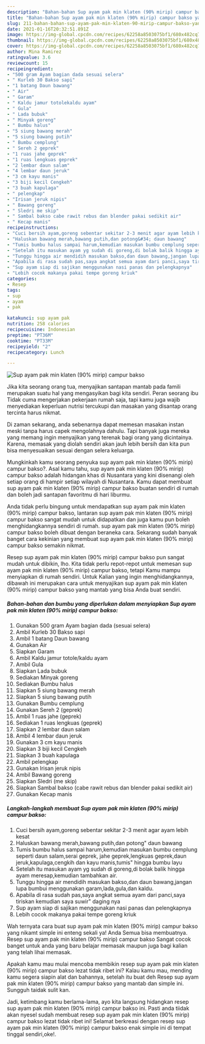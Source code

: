 ```yaml
---
description: "Bahan-bahan Sup ayam pak min klaten (90% mirip) campur bakso yang lezat dan Mudah Dibuat"
title: "Bahan-bahan Sup ayam pak min klaten (90% mirip) campur bakso yang lezat dan Mudah Dibuat"
slug: 211-bahan-bahan-sup-ayam-pak-min-klaten-90-mirip-campur-bakso-yang-lezat-dan-mudah-dibuat
date: 2021-01-16T20:32:51.891Z
image: https://img-global.cpcdn.com/recipes/62258a8503075bf1/680x482cq70/sup-ayam-pak-min-klaten-90-mirip-campur-bakso-foto-resep-utama.jpg
thumbnail: https://img-global.cpcdn.com/recipes/62258a8503075bf1/680x482cq70/sup-ayam-pak-min-klaten-90-mirip-campur-bakso-foto-resep-utama.jpg
cover: https://img-global.cpcdn.com/recipes/62258a8503075bf1/680x482cq70/sup-ayam-pak-min-klaten-90-mirip-campur-bakso-foto-resep-utama.jpg
author: Mina Ramirez
ratingvalue: 3.6
reviewcount: 15
recipeingredient:
- "500 gram Ayam bagian dada sesuai selera"
- " Kurleb 30 Bakso sapi"
- "1 batang Daun bawang"
- " Air"
- " Garam"
- " Kaldu jamur totolekaldu ayam"
- " Gula"
- " Lada bubuk"
- " Minyak goreng"
- " Bumbu halus"
- "5 siung bawang merah"
- "5 siung bawang putih"
- " Bumbu cemplung"
- " Sereh 2 geprek"
- "1 ruas jahe geprek"
- "1 ruas lengkuas geprek"
- "2 lembar daun salam"
- "4 lembar daun jeruk"
- "3 cm kayu manis"
- "3 biji kecil Cengkeh"
- "3 buah kapulaga"
- " pelengkap"
- "Irisan jeruk nipis"
- " Bawang goreng"
- " Sledri me skip"
- " Sambal bakso cabe rawit rebus dan blender pakai sedikit air"
- " Kecap manis"
recipeinstructions:
- "Cuci bersih ayam,goreng sebentar sekitar 2-3 menit agar ayam lebih kesat"
- "Haluskan bawang merah,bawang putih,dan potong&#34; daun bawang"
- "Tumis bumbu halus sampai harum,kemudian masukan bumbu cemplung seperti daun salam,serai geprek, jahe geprek,lengkuas geprek,daun jeruk,kapulaga,cengkih dan kayu manis,tumis&#34; hingga bumbu layu"
- "Setelah itu masukan ayam yg sudah di goreng,di bolak balik hingga ayam meresap,kemudian tambahkan air."
- "Tunggu hingga air mendidih masukan bakso,dan daun bawang,jangan lupa bumbui menggunakan garam,lada,gula,dan kaldu."
- "Apabila di rasa sudah pas,saya angkat semua ayam dari panci,saya tiriskan kemudian saya suwir&#34; daging nya"
- "Sup ayam siap di sajikan menggunakan nasi panas dan pelengkapnya"
- "Lebih cocok makanya pakai tempe goreng kriuk"
categories:
- Resep
tags:
- sup
- ayam
- pak

katakunci: sup ayam pak 
nutrition: 258 calories
recipecuisine: Indonesian
preptime: "PT36M"
cooktime: "PT33M"
recipeyield: "2"
recipecategory: Lunch

---
```



![Sup ayam pak min klaten (90% mirip) campur bakso](https://img-global.cpcdn.com/recipes/62258a8503075bf1/680x482cq70/sup-ayam-pak-min-klaten-90-mirip-campur-bakso-foto-resep-utama.jpg)

Jika kita seorang orang tua, menyajikan santapan mantab pada famili merupakan suatu hal yang mengasyikan bagi kita sendiri. Peran seorang ibu Tidak cuma mengerjakan pekerjaan rumah saja, tapi kamu juga wajib menyediakan keperluan nutrisi tercukupi dan masakan yang disantap orang tercinta harus nikmat.

Di zaman  sekarang, anda sebenarnya dapat memesan masakan instan meski tanpa harus capek mengolahnya dahulu. Tapi banyak juga mereka yang memang ingin menyajikan yang terenak bagi orang yang dicintainya. Karena, memasak yang diolah sendiri akan jauh lebih bersih dan kita pun bisa menyesuaikan sesuai dengan selera keluarga. 



Mungkinkah kamu seorang penyuka sup ayam pak min klaten (90% mirip) campur bakso?. Asal kamu tahu, sup ayam pak min klaten (90% mirip) campur bakso adalah hidangan khas di Nusantara yang kini disenangi oleh setiap orang di hampir setiap wilayah di Nusantara. Kamu dapat membuat sup ayam pak min klaten (90% mirip) campur bakso buatan sendiri di rumah dan boleh jadi santapan favoritmu di hari liburmu.

Anda tidak perlu bingung untuk mendapatkan sup ayam pak min klaten (90% mirip) campur bakso, lantaran sup ayam pak min klaten (90% mirip) campur bakso sangat mudah untuk didapatkan dan juga kamu pun boleh menghidangkannya sendiri di rumah. sup ayam pak min klaten (90% mirip) campur bakso boleh dibuat dengan beraneka cara. Sekarang sudah banyak banget cara kekinian yang membuat sup ayam pak min klaten (90% mirip) campur bakso semakin nikmat.

Resep sup ayam pak min klaten (90% mirip) campur bakso pun sangat mudah untuk dibikin, lho. Kita tidak perlu repot-repot untuk memesan sup ayam pak min klaten (90% mirip) campur bakso, tetapi Kamu mampu menyiapkan di rumah sendiri. Untuk Kalian yang ingin menghidangkannya, dibawah ini merupakan cara untuk menyajikan sup ayam pak min klaten (90% mirip) campur bakso yang mantab yang bisa Anda buat sendiri.

<!--inarticleads1-->

##### Bahan-bahan dan bumbu yang diperlukan dalam menyiapkan Sup ayam pak min klaten (90% mirip) campur bakso:

1. Gunakan 500 gram Ayam bagian dada (sesuai selera)
1. Ambil  Kurleb 30 Bakso sapi
1. Ambil 1 batang Daun bawang
1. Gunakan  Air
1. Siapkan  Garam
1. Ambil  Kaldu jamur totole/kaldu ayam
1. Ambil  Gula
1. Siapkan  Lada bubuk
1. Sediakan  Minyak goreng
1. Sediakan  Bumbu halus
1. Siapkan 5 siung bawang merah
1. Siapkan 5 siung bawang putih
1. Gunakan  Bumbu cemplung
1. Gunakan  Sereh 2 (geprek)
1. Ambil 1 ruas jahe (geprek)
1. Sediakan 1 ruas lengkuas (geprek)
1. Siapkan 2 lembar daun salam
1. Ambil 4 lembar daun jeruk
1. Gunakan 3 cm kayu manis
1. Siapkan 3 biji kecil Cengkeh
1. Siapkan 3 buah kapulaga
1. Ambil  pelengkap
1. Gunakan Irisan jeruk nipis
1. Ambil  Bawang goreng
1. Siapkan  Sledri (me skip)
1. Siapkan  Sambal bakso (cabe rawit rebus dan blender pakai sedikit air)
1. Gunakan  Kecap manis




<!--inarticleads2-->

##### Langkah-langkah membuat Sup ayam pak min klaten (90% mirip) campur bakso:

1. Cuci bersih ayam,goreng sebentar sekitar 2-3 menit agar ayam lebih kesat
1. Haluskan bawang merah,bawang putih,dan potong&#34; daun bawang
1. Tumis bumbu halus sampai harum,kemudian masukan bumbu cemplung seperti daun salam,serai geprek, jahe geprek,lengkuas geprek,daun jeruk,kapulaga,cengkih dan kayu manis,tumis&#34; hingga bumbu layu
1. Setelah itu masukan ayam yg sudah di goreng,di bolak balik hingga ayam meresap,kemudian tambahkan air.
1. Tunggu hingga air mendidih masukan bakso,dan daun bawang,jangan lupa bumbui menggunakan garam,lada,gula,dan kaldu.
1. Apabila di rasa sudah pas,saya angkat semua ayam dari panci,saya tiriskan kemudian saya suwir&#34; daging nya
1. Sup ayam siap di sajikan menggunakan nasi panas dan pelengkapnya
1. Lebih cocok makanya pakai tempe goreng kriuk




Wah ternyata cara buat sup ayam pak min klaten (90% mirip) campur bakso yang nikamt simple ini enteng sekali ya! Anda Semua bisa membuatnya. Resep sup ayam pak min klaten (90% mirip) campur bakso Sangat cocok banget untuk anda yang baru belajar memasak maupun juga bagi kalian yang telah lihai memasak.

Apakah kamu mau mulai mencoba membikin resep sup ayam pak min klaten (90% mirip) campur bakso lezat tidak ribet ini? Kalau kamu mau, mending kamu segera siapin alat dan bahannya, setelah itu buat deh Resep sup ayam pak min klaten (90% mirip) campur bakso yang mantab dan simple ini. Sungguh taidak sulit kan. 

Jadi, ketimbang kamu berlama-lama, ayo kita langsung hidangkan resep sup ayam pak min klaten (90% mirip) campur bakso ini. Pasti anda tiidak akan nyesel sudah membuat resep sup ayam pak min klaten (90% mirip) campur bakso lezat tidak ribet ini! Selamat berkreasi dengan resep sup ayam pak min klaten (90% mirip) campur bakso enak simple ini di tempat tinggal sendiri,oke!.

